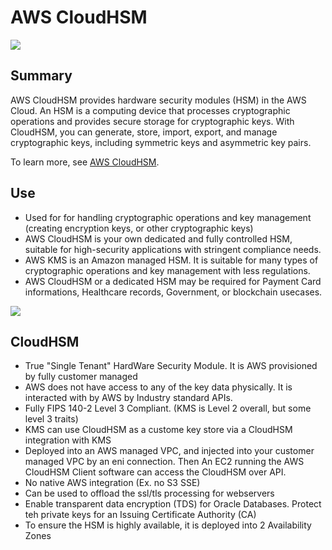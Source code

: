 # AWS CloudHSM

![](https://explore.skillbuilder.aws/files/a/w/aws_prod1_docebosaas_com/1721163600/qQMAeir7CedYq2w0pM_zlw/tincan/1795780_1704469401_o_1hjd4l7tc11hedc913i09dklbhj_zip/assets/ZjRv3m5ZqrjA5_1N_g4K8Gx3Ah5mdgujY.png)

## Summary

AWS CloudHSM provides hardware security modules (HSM) in the AWS Cloud. An HSM is a computing device that processes cryptographic operations and provides secure storage for cryptographic keys. With CloudHSM, you can generate, store, import, export, and manage cryptographic keys, including symmetric keys and asymmetric key pairs.

To learn more, see [AWS CloudHSM](https://aws.amazon.com/cloudhsm/).

## Use

-  Used for for handling cryptographic operations and key management (creating encryption keys, or other cryptographic keys)
-  AWS CloudHSM is your own dedicated and fully controlled HSM, suitable for high-security applications with stringent compliance needs.
  - AWS KMS is an Amazon managed HSM. It is suitable for many types of cryptographic operations and key management with less regulations.
  - AWS CloudHSM or a dedicated HSM may be required for Payment Card informations, Healthcare records, Government, or blockchain usecases.

![](https://d1.awsstatic.com/whiteboard-graphics/products/CloudHSM/product-page-diagram_AWS-CloudHSM_HIW.76ce14889e22d8861a6a9fff0b5664516ed1bddd.png)


## CloudHSM
- True "Single Tenant" HardWare Security Module. It is AWS provisioned by fully customer managed
- AWS does not have access to any of the key data physically. It is interacted with by AWS by Industry standard APIs.
- Fully FIPS 140-2 Level 3 Compliant. (KMS is Level 2 overall, but some level 3 traits)
- KMS can use CloudHSM as a custome key store via a CloudHSM integration with KMS
- Deployed into an AWS managed VPC, and injected into your customer managed VPC by an eni connection. Then An EC2 running the AWS CloudHSM Client software can access the CloudHSM over API.
- No native AWS integration (Ex. no S3 SSE)
- Can be used to offload the ssl/tls processing for webservers
- Enable transparent data encryption (TDS) for Oracle Databases. Protect teh private keys for an Issuing Certificate Authority (CA)
- To ensure the HSM is highly available, it is deployed into 2 Availability Zones 
